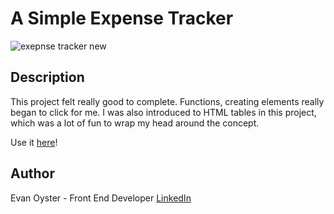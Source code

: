 # A Simple Expense Tracker

![exepnse tracker new](https://user-images.githubusercontent.com/108839805/204577221-638a2646-425c-47e5-a113-c336c1c2597c.png)

## Description
This project felt really good to complete. Functions, creating elements really began to click for me. I was also introduced to HTML tables in this project, which was a lot of fun to wrap my head around the concept.

Use it [here](https://quietoutthere.github.io/expense_tracker/)!

## Author
Evan Oyster - Front End Developer
[LinkedIn](https://www.linkedin.com/feed/)
